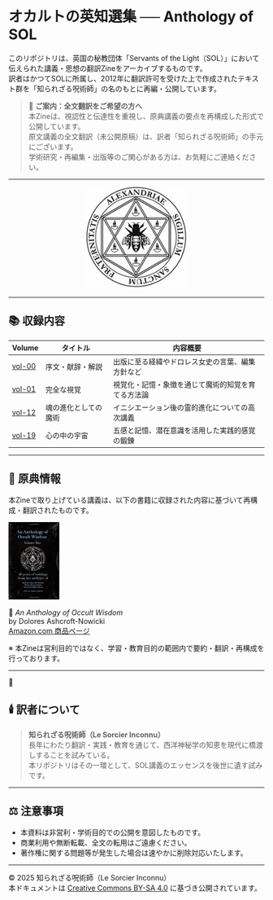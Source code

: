 # オカルトの英知選集 ── Anthology of SOL

このリポジトリは、英国の秘教団体「Servants of the Light（SOL）」において伝えられた講義・思想の翻訳Zineをアーカイブするものです。  
訳者はかつてSOLに所属し、2012年に翻訳許可を受けた上で作成されたテキスト群を「知られざる呪術師」の名のもとに再編・公開しています。  

> 💬 **ご案内：全文翻訳をご希望の方へ**  
> 本Zineは、視認性と伝達性を重視し、原典講義の要点を再構成した形式で公開しています。  
> 原文講義の全文翻訳（未公開原稿）は、訳者「知られざる呪術師」の手元にございます。  
> 学術研究・再編集・出版等のご関心がある方は、お気軽にご連絡ください。

---

<div align="center">
 <img src="sol.jpeg" width="200">
</div>

---

## 📚 収録内容

| Volume | タイトル | 内容概要 |
|--------|----------|---------|
| [vol-00](./vol-00.md) | 序文・献辞・解説 | 出版に至る経緯やドロレス女史の言葉、編集方針など |
| [vol-01](./vol-01.md) | 完全な視覚 | 視覚化・記憶・象徴を通じて魔術的知覚を育てる方法論 |
| [vol-12](./vol-12.md) | 魂の進化としての魔術 | イニシエーション後の霊的進化についての高次講義 |
| [vol-19](./vol-19.md) | 心の中の宇宙 | 五感と記憶、潜在意識を活用した実践的感覚の鍛錬 |

---

## 📘 原典情報

本Zineで取り上げている講義は、以下の書籍に収録された内容に基づいて再構成・翻訳されたものです。

<div align="left">
 <img src="anthology.jpg" width="100">
</div>

📖 *An Anthology of Occult Wisdom*  
by Dolores Ashcroft-Nowicki  
[Amazon.com 商品ページ](https://www.amazon.com/Anthology-Occult-Wisdom-Dolores-Ashcroft-Nowicki/dp/0967752345)

※ 本Zineは営利目的ではなく、学習・教育目的の範囲内で要約・翻訳・再構成を行っております。

---

## 🕯️ 訳者について

> **知られざる呪術師（Le Sorcier Inconnu）**  
> 長年にわたり翻訳・実践・教育を通じて、西洋神秘学の知恵を現代に橋渡しすることを試みている。  
> 本リポジトリはその一環として、SOL講義のエッセンスを後世に遺す試みです。

---

## ⚖️ 注意事項

- 本資料は非営利・学術目的での公開を意図したものです。
- 商業利用や無断転載、全文の転用はご遠慮ください。
- 著作権に関する問題等が発生した場合は速やかに削除対応いたします。

---
© 2025 知られざる呪術師（Le Sorcier Inconnu）  
本ドキュメントは [Creative Commons BY-SA 4.0](https://creativecommons.org/licenses/by-sa/4.0/deed.ja) に基づき公開されています。
